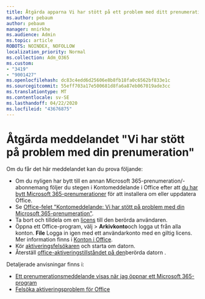 ```yaml
---
title: Åtgärda apparna Vi har stött på ett problem med ditt prenumerationsmeddelande
ms.author: pebaum
author: pebaum
manager: mnirkhe
ms.audience: Admin
ms.topic: article
ROBOTS: NOINDEX, NOFOLLOW
localization_priority: Normal
ms.collection: Adm_O365
ms.custom:
- "3419"
- "9001427"
ms.openlocfilehash: dc83c4edd6d25606e8b8fb18fa0c6562bf833e1c
ms.sourcegitcommit: 55eff703a17e500681d8fa6a87eb067019ade3cc
ms.translationtype: MT
ms.contentlocale: sv-SE
ms.lasthandoff: 04/22/2020
ms.locfileid: "43676875"
---
```

# <a name="fixing-the-office-apps-weve-run-into-a-problem-with-your-subscription-message"></a>Åtgärda meddelandet "Vi har stött på problem med din prenumeration"

Om du får det här meddelandet kan du prova följande:

- Om du nyligen har bytt till en annan Microsoft 365-prenumeration/-abonnemang följer du stegen i Kontomeddelande i Office efter att [du har bytt Microsoft 365-prenumerationer](https://support.office.com/article/account-notice-appears-in-office-after-switching-office-365-plans-857dc33a-1efc-4ce7-ac3f-ef616314e27d) för att installera om eller uppdatera Office.
- Se [Office-felet "Kontomeddelande: Vi har stött på problem med din Microsoft 365-prenumeration"](https://support.office.com/article/office-error-account-notice-we-ve-run-into-a-problem-with-your-office-365-subscription-17f71ecb-f53c-4f3d-ae18-7230ca1594c1). 
- Ta bort och tilldela om en [licens](https://docs.microsoft.com/office365/admin/subscriptions-and-billing/assign-licenses-to-users?view=o365-worldwide#assign-licenses-to-one-user) till den berörda användaren. 
- Öppna ett Office-program, välj > **Arkivkonto**och logga ut från alla konton. **File** Logga in igen med ett användarkonto med en giltig licens. Mer information finns i [Konton i Office](https://support.office.com/article/628ea040-f265-49de-b986-be09c3ebf8a9).
- Kör [aktiveringsfelsökaren](https://aka.ms/SARA-OfficeActivation-Alchemy) och starta om datorn.
- Återställ [office-aktiveringstillståndet på den](https://docs.microsoft.com/office365/troubleshoot/activation/reset-office-365-proplus-activation-state)berörda datorn .

Detaljerade anvisningar finns i: 
- [Ett prenumerationsmeddelande visas när jag öppnar ett Microsoft 365-program](https://support.office.com/article/4cabe32c-f594-4c0e-9191-3d3ade10cceb)
- [Felsöka aktiveringsproblem för Office](https://support.office.com/article/0d23d3c0-c19c-4b2f-9845-5344fedc4380)